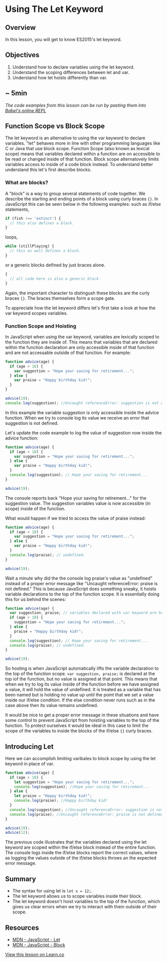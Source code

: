 # Using The Let Keyword

## Overview

In this lesson, you will get to know ES2015's let keyword.

## Objectives

1. Understand how to declare variables using the let keyword.
2. Understand the scoping differences between let and var.
3. Understand how let hoists differently than var.

## ~ 5min

<!-- iframe of video lecture goes here -->

*The code examples from this lesson can be run by pasting them into [Babel's online REPL](https://babeljs.io/repl/)*

## Function Scope vs Block Scope

The let keyword is an alternative to using the var keyword to declare variables. "let" behaves more in line with other programming languages like C or Java that use block scope. Function Scope (also known as lexical scope) means that variables declared within a function are on accessible to be read or changed inside of that function. Block scope alternatovely limits variables access to inside of a code block instead. To understand better understand this  let's first describe blocks.

### What are blocks?

A "block" is a way to group several statements of code together. We describe the starting and ending points of a block using curly braces `{}`. In JavaScript this can be seen below in the following examples: such as if/else statements,  
```javascript
if (fish !== 'extinct') {
  // this also defines a block.
}
```  
loops,  
```javascript
while (stillPlaying) {
  // this as well defines a block.
}
```  
or a generic blocks defined by just braces alone.  
```javascript
{
  // all code here is also a generic block.
}
```  
Again, the important character to distingush these blocks are the curly braces `{}`. The braces themselves form a scope gate.

To appreciate how the let keyword differs let's first take a look at how the var keyword scopes variables.

### Function Scope and Hoisting

In JavaScript when using the var keyword, variables are lexically scoped to the function they are inside of. This means that variables that are declared within the function declaration are only accessible inside of that function and are not accessable outside of that function. For example:  
```javascript
function advice(age) {
  if (age > 18) {
    var suggestion = "Hope your saving for retirement...";
  } else {
    var praise = "Happy birthday kid!";
  }
}

advice(19);
console.log(suggestion); //Uncaught referenceError: suggestion is not defined.
```  
In this example the variable suggestion is only accessible inside the advice function. When we try to console log its value we receive an error that suggestion is not defined.

Let's update the code example to log the value of suggestion now inside the advice function:
```javascript
function advice(age) {
  if (age > 18) {
    var suggestion = "Hope your saving for retirement...";
  } else {
    var praise = "Happy birthday kid!";
  }
  console.log(suggestion); // Hope your saving for retirement...
}

advice(19);
```  
The console reports back "Hope your saving for retirement..." for the suggestion value. The suggestion variables value is now accessible (in scope) inside of the function.

What would happen if we tried to access the value of praise instead:  
```javascript
function advice(age) {
  if (age > 18) {
    var suggestion = "Hope your saving for retirement...";
  } else {
    var praise = "Happy birthday kid!";
  }
  console.log(praise); // undefined.
}

advice(19);
```  
Wait a minute why did the the console log praise's value as "undefined" instead of a proper error message like "Uncaught referenceError: praise is not defined." This is because JavaScript does something sneaky, it hoists variable declarations to the top of the function scope. It is essentially doing this for us behind the scenes:  
```javascript
function advice(age) {
  var suggestion, praise; // variables declared with var keyword are hoisted to top of function.
  if (age > 18) {
    suggestion = "Hope your saving for retirement...";
  } else {
    praise = "Happy birthday kid!";
  }
  console.log(suggestion); // Hope your saving for retirement...
  console.log(praise); // undefined.
}

advice(19);
```  
So hosting is when JavaScript automatically lifts the variable declaration to the top of the function scope. `var suggestion, praise;` is declared at the top iof the function, but no value is assigned at that point. This means that when we try to log its value inside of the function before we have assigned a value, it will hold the value of undefined. It is treated as a variable that has been named but is holding no value up until the point that we set a value inside our if/else condition. If the else condition never runs such as in the case above then its value remains undefined.

It would be nice to get a proper error message in these situations and have some control to prevent JavaScript from hoisting variables to the top of the function. To protect ourselves it would be ideal in this case to limit the scope of the variables to inside the blocks of the if/else `{}` curly braces.

## Introducing Let

Here we can accomplish limiting varibales to block scope by using the let keyword in place of var.  
```javascript
function advice(age) {
  if (age > 18) {
    let suggestion = "Hope your saving for retirement...";
    console.log(suggestion); //Hope your saving for retirement...
  } else {
    let praise = "Happy birthday kid!";
    console.log(praise); //Happy birthday kid!
  }
  console.log(suggestion); //Uncaught referenceError: suggestion is not defined.
  console.log(praise); //Uncaught referenceError: praise is not defined.
}

advice(19);
advice(12);
```  
The previous code illustrates that the variables declared using the let keyword are scoped within the if/else block instead of the entire function. The console logs inside the if/else blocks report the correct values, where as logging the values outside of the if/else blocks throws an the expected error message.

## Summary

- The syntax for using let is `let x = 12;`.
- The let keyword allows us to scope variables inside their block.
- The let keyword doesn't hoist variables to the top of the function, which gives us clear errors when we try to interact with them outside of their scope.

## Resources

- [MDN - JavaScript - Let](https://developer.mozilla.org/en-US/docs/Web/JavaScript/Reference/Statements/let)
- [MDN - JavaScript - Block](https://developer.mozilla.org/en-US/docs/Web/JavaScript/Reference/Statements/block)

<a href='https://learn.co/lessons/es2015-let' data-visibility='hidden'>View this lesson on Learn.co</a>
